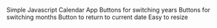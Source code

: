 Simple Javascript Calendar App
Buttons for switching years
Buttons for switching months
Button to return to current date
Easy to resize
